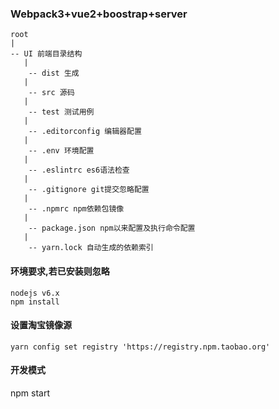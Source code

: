 ### Webpack3+vue2+boostrap+server

```
root
|
-- UI 前端目录结构
   |
    -- dist 生成
   |
    -- src 源码
   |
    -- test 测试用例
   |
    -- .editorconfig 编辑器配置
   |
    -- .env 环境配置
   |
    -- .eslintrc es6语法检查
   |
    -- .gitignore git提交忽略配置
   |
    -- .npmrc npm依赖包镜像
   |
    -- package.json npm以来配置及执行命令配置
   |
    -- yarn.lock 自动生成的依赖索引

```
#### 环境要求,若已安装则忽略
```
nodejs v6.x
npm install
```
#### 设置淘宝镜像源
```
yarn config set registry 'https://registry.npm.taobao.org'
```
#### 开发模式
npm start

```
